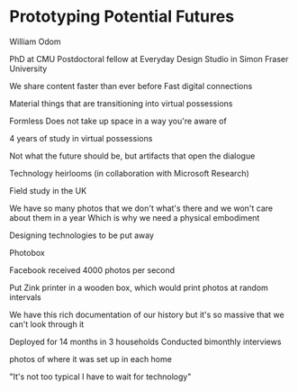 Prototyping Potential Futures
=============================

William Odom

PhD at CMU
Postdoctoral fellow at Everyday Design Studio in Simon Fraser University

We share content faster than ever before
Fast digital connections

Material things that are transitioning into virtual possessions

Formless
Does not take up space in a way you're aware of

4 years of study in virtual possessions  


Not what the future should be, but artifacts that open the dialogue




Technology heirlooms (in collaboration with Microsoft Research)

Field study in the UK

We have so many photos that we don't what's there and we won't care about them in a year
Which is why we need a physical embodiment

Designing technologies to be put away



Photobox

Facebook received 4000 photos per second

Put Zink printer in a wooden box, which would print photos at random intervals  

We have this rich documentation of our history but it's so massive that we can't look through it

Deployed for 14 months in 3 households
Conducted bimonthly interviews

photos of where it was set up in each home

"It's not too typical I have to wait for technology"
